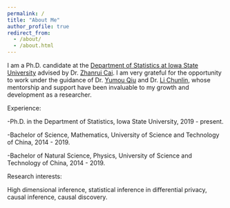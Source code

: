 ```yaml
---
permalink: /
title: "About Me"
author_profile: true
redirect_from: 
  - /about/
  - /about.html
---
```


I am a Ph.D. candidate at the [Department of Statistics at Iowa State University](https://www.stat.iastate.edu/) advised by Dr. [Zhanrui Cai](https://zhanruicai.github.io/). I am very grateful for the opportunity to work under the guidance of Dr. [Yumou Qiu](https://yumou.org/) and Dr. [Li Chunlin](https://faculty.sites.iastate.edu/chunlin/), whose mentorship and support have been invaluable to my growth and development as a researcher.

Experience:

-Ph.D. in the Department of Statistics, Iowa State University, 2019 - present.

-Bachelor of Science, Mathematics, University of Science and Technology of China, 2014 - 2019.

-Bachelor of Natural Science, Physics, University of Science and Technology of China, 2014 - 2019.

Research interests:

High dimensional inference, statistical inference in differential privacy, causal inference, causal discovery.
